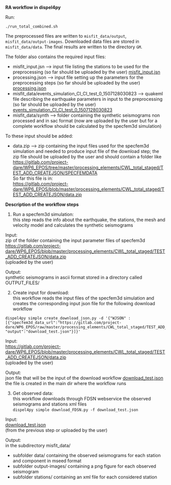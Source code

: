 **RA workflow in dispel4py**

Run:

```
./run_total_combined.sh 
```

The preprocessed files are written to `misfit_data/output`, `misfit_data/output-images`.
Downloaded data files are stored in `misfit_data/data`.
The final results are written to the directory `GM`.



The folder also contains the required input files:  
* misfit_input.jsn --> input file listing the stations to be used for the preprocessing (so far should be uploaded by the user) [misfit_input.jsn](misfit_input.jsn)
* processing.json --> input file setting up the parameters for the preprocessing steps (so far should be uploaded by the user)  
  [processing.json](processing.json)
* misfit_data/events_simulation_CI_CI_test_0_1507128030823 --> quakeml file describing the earthquake parameters in input to the preprocessing (so far should be uploaded by the user)  
  [events_simulation_CI_CI_test_0_1507128030823](misfit_data/events_simulation_CI_CI_test_0_1507128030823)
* misfit_data/synth --> folder containing the synthetic seismograms non processed and in sac format (now are uploaded by the user but for a complete workflow should be calculated by the specfem3d simulation)  

To these input should be added:  
* data.zip --> zip containing the input files used for the specfem3d simulation and needed to produce input file of the download step; the zip file should be uploaded by the user and should contain a folder like https://gitlab.com/project-dare/WP6_EPOS/tree/master/processing_elements/CWL_total_staged/TEST_ADD_CREATEJSON/SPECFEMDATA  
So far this file is in:  
https://gitlab.com/project-dare/WP6_EPOS/blob/master/processing_elements/CWL_total_staged/TEST_ADD_CREATEJSON/data.zip

**Description of the workflow steps**  

1. Run a specfem3d simulation:  
this step reads the info about the earthquake, the stations, the mesh and velocity model and calculates the synthetic seismograms

Input:  
zip of the folder containing the input parameter files of specfem3d https://gitlab.com/project-dare/WP6_EPOS/blob/master/processing_elements/CWL_total_staged/TEST_ADD_CREATEJSON/data.zip   
(uploaded by the user)

Output:  
synthetic seismograms in ascii format stored in a directory called OUTPUT_FILES/

2. Create input for download:  
this workflow reads the input files of the specfem3d simulation and creates the corresponding input json file for the following download workflow  
```
dispel4py simple create_download_json.py -d '{"WJSON" :
[{"specfem3d_data_url":"https://gitlab.com/project-dare/WP6_EPOS/raw/master/processing_elements/CWL_total_staged/TEST_ADD_CREATEJSON/data.zip",
"output":"download_test.json"}]}'
```

Input:  
https://gitlab.com/project-dare/WP6_EPOS/blob/master/processing_elements/CWL_total_staged/TEST_ADD_CREATEJSON/data.zip   
(uploaded by the user)

Output:  
json file that will be the input of the download workflow [download_test.json](download_test.json)  
the file is created in the main dir where the workflow runs


3. Get observed data:  
this workflow downloads through FDSN webservice the observed seismograms and stations xml files  
`dispel4py simple download_FDSN.py -f download_test.json`

Input:  
[download_test.json](download_test.json)  
(from the previous step or uploaded by the user)

Output:  
in the subdirectory misfit_data/
- subfolder data/ containing the observed seismograms for each station and component in mseed format
- subfolder output-images/ containing a png figure for each observed seismogram
- subfolder stations/ containing an xml file for each considered station
